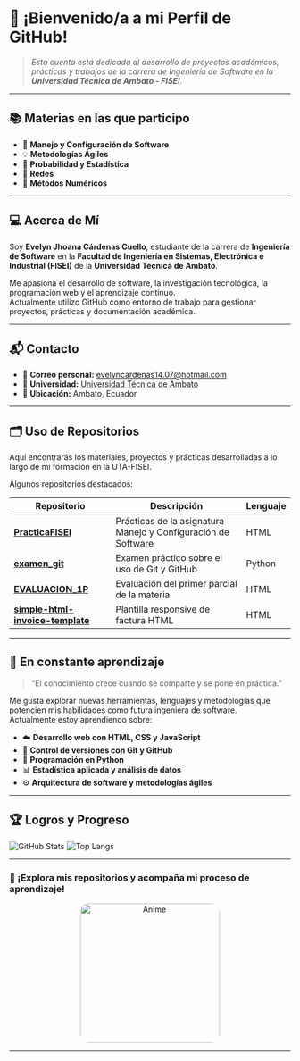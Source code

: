 # 🌸 ¡Bienvenido/a a mi Perfil de GitHub!

> _Esta cuenta está dedicada al desarrollo de proyectos académicos, prácticas y trabajos de la carrera de Ingeniería de Software en la **Universidad Técnica de Ambato - FISEI**._

---

## 📚 Materias en las que participo

- 🧩 **Manejo y Configuración de Software**
- 💡 **Metodologías Ágiles**
- 🧮 **Probabilidad y Estadística**
- 🧠 **Redes**
- 🧾 **Métodos Numéricos**

---

## 💻 Acerca de Mí

Soy **Evelyn Jhoana Cárdenas Cuello**, estudiante de la carrera de **Ingeniería de Software** en la **Facultad de Ingeniería en Sistemas, Electrónica e Industrial (FISEI)** de la **Universidad Técnica de Ambato**.

Me apasiona el desarrollo de software, la investigación tecnológica, la programación web y el aprendizaje continuo.  
Actualmente utilizo GitHub como entorno de trabajo para gestionar proyectos, prácticas y documentación académica.

---

## 📬 Contacto

- 📧 **Correo personal:** [evelyncardenas14.07@hotmail.com](mailto:evelyncardenas14.07@hotmail.com)
- 🏫 **Universidad:** [Universidad Técnica de Ambato](ecardenas1933@uta.edu.ec)
- 📍 **Ubicación:** Ambato, Ecuador

---

## 🗂️ Uso de Repositorios

Aquí encontrarás los materiales, proyectos y prácticas desarrolladas a lo largo de mi formación en la UTA-FISEI.

Algunos repositorios destacados:

| Repositorio | Descripción | Lenguaje |
|--------------|-------------|----------|
| [**PracticaFISEI**](https://github.com/Jhoana2026/Practicafisei) | Prácticas de la asignatura Manejo y Configuración de Software | HTML |
| [**examen_git**](https://github.com/Jhoana2026/examen_git) | Examen práctico sobre el uso de Git y GitHub | Python |
| [**EVALUACION_1P**](https://github.com/Jhoana2026/EVALUACION_1P) | Evaluación del primer parcial de la materia | HTML |
| [**simple-html-invoice-template**](https://github.com/Jhoana2026/simple-html-invoice-template) | Plantilla responsive de factura HTML | HTML |

---

## 🌱 En constante aprendizaje

> “El conocimiento crece cuando se comparte y se pone en práctica.”

Me gusta explorar nuevas herramientas, lenguajes y metodologías que potencien mis habilidades como futura ingeniera de software.  
Actualmente estoy aprendiendo sobre:

- ☁️ **Desarrollo web con HTML, CSS y JavaScript**
- 🔧 **Control de versiones con Git y GitHub**
- 🐍 **Programación en Python**
- 📊 **Estadística aplicada y análisis de datos**
- ⚙️ **Arquitectura de software y metodologías ágiles**

---

## 🏆 Logros y Progreso

![GitHub Stats](https://github-readme-stats.vercel.app/api?username=Jhoana2026&show_icons=true&theme=tokyonight)
![Top Langs](https://github-readme-stats.vercel.app/api/top-langs/?username=Jhoana2026&layout=compact&theme=tokyonight)

---

### 💬 ¡Explora mis repositorios y acompaña mi proceso de aprendizaje!

<p align="center">
  <img src="https://github.com/user-attachments/assets/8491916d-ddb0-46c8-942d-15feb997fd09" alt="Anime" width="250" style="border-radius:15px;">
</p>




---
